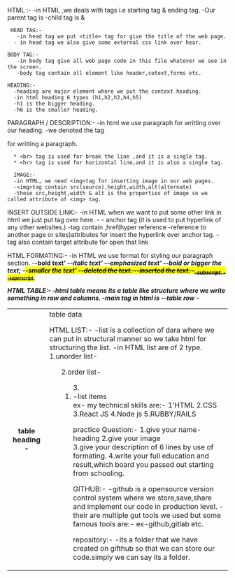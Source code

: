 HTML :-
     -in HTML ,we deals with tags i.e starting tag & ending tag.
     -Our parent tag is<html></html>
     -child tag is <head></head> & <body></body>

     HEAD TAG:-
       -in head tag we put <title> tag for give the title of the web page.
      - in head tag we also give some external css link over hear.

    BODY TAG:-
       -in body tag give all web page code in this file whatever we see in the screen.
       -body tag contain all element like header,cotext,forms etc.

    HEADING:-
      -heading are major element where we put the context heading.
      -in html heading 6 types (h1,h2,h3,h4,h5)
      -h1 is the bigger heading.
      -h6 is the smaller heading.

  PARAGRAPH / DESCRIPTION:-
      -in html we use paragraph for writting over our heading.
      -we denoted the tag <p></p>for writting a paragraph.

      * <br> tag is used for break the line ,and it is a single tag.
      * <hr> tag is used for horizontal line,and it is also a single tag.
      
      IMAGE:-
      -in HTML, we need <img>tag for inserting image in our web pages.
      -<img>tag contain src(source),height,width,alt(alternate)
      -these src,height,width & alt is the properties of image so we called attribute of <img> tag.

INSERT OUTSIDE LINK:-
     -in HTML when we want to put some other link in html we just put <a> tag over here.
     -<a> - anchor tag (it is used to put hyperlink of any other websites.)
     -<a>tag contain ,href(hyper reference -reference to another page or sites)attributes for insert the hyperlink over anchor tag.
     -<a>tag also contain target attribute for open that link 


 HTML FORMATING:-
    -in HTML we use format for styling our paragraph section.
    -<b>-bold text'
    -<i>-italic text'
    -<em>-emphasized text'
    -<strong>-bold or bigger the text;
    -<mark>-smaller the text'
    -<del>-deleted the text.
    -<lns>-inserted the text.
    -<sub>-subscript.
    -<sup>-superscript.


 HTML TABLE:-
   -html table means its a table like structure where we write something in row and columns.
   -main tag in html is<table>
   -<tr>-table row
   -<th> table heading
   -<td> table data

HTML LIST:-
  -list is a collection of dara where we can put in structural manner so we take html for structuring the list.
  -in HTML list are of 2 type.
  1.unorder list-<ul>
  2.order list-<ol>
  3.<li>-list items   
  ex-
  my technical skills are:-
   1'HTML
   2.CSS
   3.React JS
   4.Node js
   5.RUBBY/RAILS

 practice Question:-
  1.give your name-heading
  2.give your image  
  3.give your description of 6 lines by use of formating.
  4.write your full education and result,which board you passed out starting from schooling.

GITHUB:-
   -github is a opensource version control system where we store,save,share and implement our code in production level.
   -their are multiple gut tools we used but some famous tools are:-
   ex-github,gitlab etc.

  repository:-
   -its a folder that we have created on gifthub so that we can store our code.simply we can say its a folder.
    






















